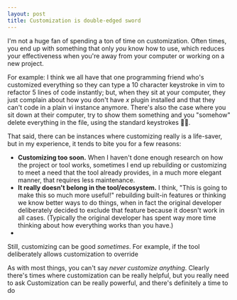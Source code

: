 ```yaml
---
layout: post
title: Customization is double-edged sword
---
```


I'm not a huge fan of spending a ton of time on customization. Often times, you end up with
something that only _you_ know how to use, which reduces your effectiveness when
you're away from your computer or working on a new project.  

For example: I think we all have that one programming friend
who's customized everything so they can type a 10 character keystroke in vim to refactor
5 lines of code instantly; but, when they sit at your computer, they just complain about
how you don't have _x_ plugin installed and that they can't code in a plain
vi instance anymore.  There's also the case where you sit down at their computer, try to show them something and you "somehow" delete everything in the file, using the standard keystrokes :man_facepalming:.

That said, there can be instances where customizing really is a life-saver, but
in my experience, it tends to bite you for a few reasons:
* **Customizing too soon.**  When I haven't done enough research on how the project or tool works, sometimes I
 end up rebuilding or customizing to meet a need that the tool already provides, in a much more elegant manner, that requires less maintenance.
* **It really doesn't belong in the tool/ecosystem.** I think, "This is going to make this so much more useful!"
rebuilding built-in features or thinking we know better ways to do things, when
in fact the original developer deliberately decided to exclude that feature because
it doesn't work in all cases.  (Typically the original developer has spent way
more time thinking about how everything works than you have.)
*

Still, customizing can be good _sometimes_.  For example, if the tool deliberately
allows customization to override

As with most things, you can't say _never customize anything_.  Clearly there's
times where customization can be really helpful, but you really need to ask   Customization can be really powerful, and
there's definitely a time to do
